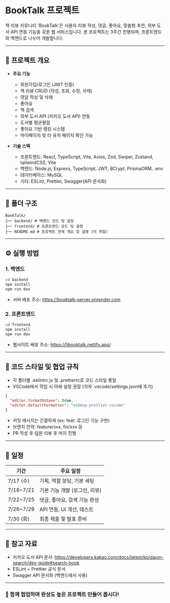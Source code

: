 # BookTalk 프로젝트

책 리뷰 커뮤니티 'BookTalk'은 사용자 리뷰 작성, 댓글, 좋아요, 맞춤형 추천, 외부 도서 API 연동 기능을 갖춘 웹 서비스입니다.
본 프로젝트는 3주간 진행되며, 프론트엔드와 백엔드로 나누어 개발합니다.

---

## 📌 프로젝트 개요

- **주요 기능**

  - 회원가입/로그인 (JWT 인증)
  - 책 리뷰 CRUD (작성, 조회, 수정, 삭제)
  - 댓글 작성 및 삭제
  - 좋아요
  - 책 검색
  - 외부 도서 API (카카오 도서 API) 연동
  - 도서별 평균평점
  - 좋아요 기반 랭킹 시스템
  - 마이페이지 및 타 유저 페이지 확인 가능

- **기술 스택**
  - 프론트엔드: React, TypeScript, Vite, Axios, Zod, Swiper, Zustand, tailwindCSS, Vite
  - 백엔드: Node.js, Express, TypeScript, JWT, BCrypt, PrismaORM, .env
  - 데이터베이스: MySQL
  - 기타: ESLint, Prettier, Swagger(API 문서화)

---

## 📂 폴더 구조

```
BookTalk/
├── backend/ # 백엔드 코드 및 설정
├── frontend/ # 프론트엔드 코드 및 설정
├── README.md # 프로젝트 전체 개요 및 설명 (이 파일)
```

---

## ⚙️ 실행 방법

### 1. 백엔드

```bash
cd backend
npm install
npm run dev
```

- 서버 배포 주소: https://booktalk-server.onrender.com

### 2. 프론트엔드

```bash
cd frontend
npm install
npm run dev
```

- 웹사이트 배포 주소: https://5booktalk.netlify.app/

---

## 🧹 코드 스타일 및 협업 규칙

- 각 폴더별 .eslintrc.js 및 .prettierrc로 코드 스타일 통일
- VSCode에서 작업 시 아래 설정 권장 (각자 .vscode/settings.json에 추가)

```json
{
  "editor.formatOnSave": true,
  "editor.defaultFormatter": "esbenp.prettier-vscode"
}
```

- 커밋 메시지는 간결하게 (ex: feat: 로그인 기능 구현)
- 브랜치 전략: feature/xxx, fix/xxx 등
- PR 작성 후 팀원 리뷰 후 머지 진행

---

## 📅 일정

| 기간       | 주요 일정                     |
| ---------- | ----------------------------- |
| 7/17 (수)  | 기획, 역할 분담, 기본 세팅    |
| 7/18\~7/21 | 기본 기능 개발 (로그인, 리뷰) |
| 7/22\~7/25 | 댓글, 좋아요, 검색 기능 완성  |
| 7/26\~7/29 | API 연동, UI 개선, 테스트     |
| 7/30 (화)  | 최종 제출 및 발표 준비        |

---

## 📌 참고 자료

- 카카오 도서 API 문서: https://developers.kakao.com/docs/latest/ko/daum-search/dev-guide#search-book
- ESLint + Prettier 공식 문서
- Swagger API 문서화 (백엔드에서 사용)

---

### 🎯 함께 협업하며 완성도 높은 프로젝트 만들어 봅시다!
